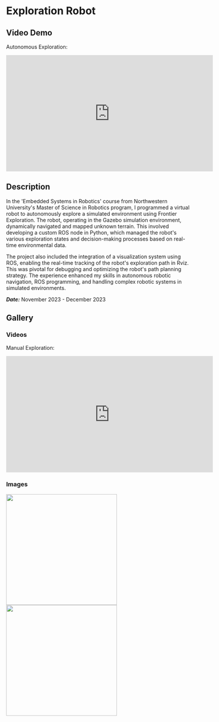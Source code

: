 # Exploration Robot

## Video Demo

Autonomous Exploration:

<iframe
    width="560" height="315"
    src="https://www.youtube.com/embed/CdZn7hNwx8g?si=R4GsQxxi7jFNIXi5"
    frameborder="0"
    allow="autoplay; encrypted-media"
    allowfullscreen
>
</iframe>

## Description

In the 'Embedded Systems in Robotics' course from Northwestern University's Master of Science in Robotics program, I programmed a virtual robot to autonomously explore a simulated environment using Frontier Exploration. The robot, operating in the Gazebo simulation environment, dynamically navigated and mapped unknown terrain. This involved developing a custom ROS node in Python, which managed the robot's various exploration states and decision-making processes based on real-time environmental data.

The project also included the integration of a visualization system using ROS, enabling the real-time tracking of the robot's exploration path in Rviz. This was pivotal for debugging and optimizing the robot's path planning strategy. The experience enhanced my skills in autonomous robotic navigation, ROS programming, and handling complex robotic systems in simulated environments.

***Date:*** November 2023 - December 2023

## Gallery
### Videos

Manual Exploration:

<iframe
    width="560" height="315"
    src="https://www.youtube.com/embed/ypytNAsargY?si=0aUuuOL0cmFVZ0jz"
    frameborder="0"
    allow="autoplay; encrypted-media"
    allowfullscreen
>
</iframe>

### Images

<img src="https://github.com/dkoh555/dkoh555.github.io/assets/107823507/5cd477a9-a863-4afe-b463-92f37b130922" height="300">

<img src="https://github.com/dkoh555/dkoh555.github.io/assets/107823507/94aeaac9-3b37-4b74-ad54-10844ecf3393" height="300">
